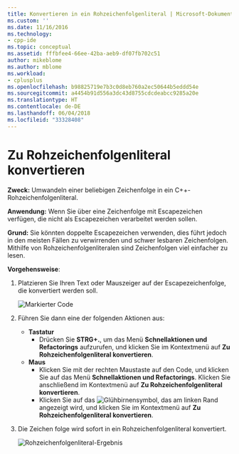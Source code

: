 ```yaml
---
title: Konvertieren in ein Rohzeichenfolgenliteral | Microsoft-Dokumentation
ms.custom: ''
ms.date: 11/16/2016
ms.technology:
- cpp-ide
ms.topic: conceptual
ms.assetid: fffbfee4-66ee-42ba-aeb9-df07fb702c51
author: mikeblome
ms.author: mblome
ms.workload:
- cplusplus
ms.openlocfilehash: b98825719e7b3c0d8eb760a2ec50644b5eddd54e
ms.sourcegitcommit: a4454b91d556a3dc43d8755cdcdeabcc9285a20e
ms.translationtype: HT
ms.contentlocale: de-DE
ms.lasthandoff: 06/04/2018
ms.locfileid: "33328408"
---
```

# <a name="convert-to-raw-string-literal"></a>Zu Rohzeichenfolgenliteral konvertieren
**Zweck:** Umwandeln einer beliebigen Zeichenfolge in ein C++-Rohzeichenfolgenliteral.

**Anwendung:** Wenn Sie über eine Zeichenfolge mit Escapezeichen verfügen, die nicht als Escapezeichen verarbeitet werden sollen.

**Grund:** Sie könnten doppelte Escapezeichen verwenden, dies führt jedoch in den meisten Fällen zu verwirrenden und schwer lesbaren Zeichenfolgen.  Mithilfe von Rohzeichenfolgenliteralen sind Zeichenfolgen viel einfacher zu lesen.

**Vorgehensweise**:

1. Platzieren Sie Ihren Text oder Mauszeiger auf der Escapezeichenfolge, die konvertiert werden soll.

   ![Markierter Code](images/stringliteral_highlight.png)

1. Führen Sie dann eine der folgenden Aktionen aus:
   * **Tastatur**
     * Drücken Sie **STRG+.**, um das Menü **Schnellaktionen und Refactorings** aufzurufen, und klicken Sie im Kontextmenü auf **Zu Rohzeichenfolgenliteral konvertieren**.
   * **Maus**
     * Klicken Sie mit der rechten Maustaste auf den Code, und klicken Sie auf das Menü **Schnellaktionen und Refactorings**. Klicken Sie anschließend im Kontextmenü auf **Zu Rohzeichenfolgenliteral konvertieren**.
     * Klicken Sie auf das ![Glühbirnensymbol](images/bulb.png), das am linken Rand angezeigt wird, und klicken Sie im Kontextmenü auf **Zu Rohzeichenfolgenliteral konvertieren**.

1. Die Zeichen folge wird sofort in ein Rohzeichenfolgenliteral konvertiert.  

   ![Rohzeichenfolgenliteral-Ergebnis](images/stringliteral_result.png)